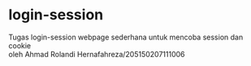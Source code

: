 # login-session

Tugas login-session webpage sederhana untuk mencoba session dan cookie <br>
oleh Ahmad Rolandi Hernafahreza/205150207111006
